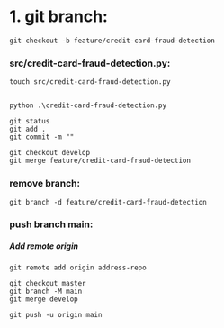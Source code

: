 # 1. git branch:
```
git checkout -b feature/credit-card-fraud-detection
```

### src/credit-card-fraud-detection.py:
```
touch src/credit-card-fraud-detection.py
```
```

```
```
python .\credit-card-fraud-detection.py
```
```
git status
git add .
git commit -m "" 
```
```
git checkout develop
git merge feature/credit-card-fraud-detection
```

### remove branch:
```
git branch -d feature/credit-card-fraud-detection
```

### push branch main:
##### Add remote origin
```
git remote add origin address-repo
```
```
git checkout master
git branch -M main
git merge develop 
```
```
git push -u origin main  
```

